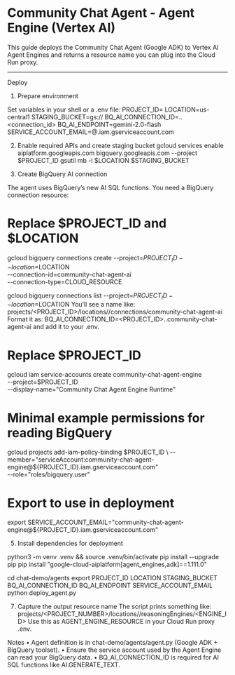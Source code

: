 # Community Chat Agent - Agent Engine (Vertex AI)

This guide deploys the Community Chat Agent (Google ADK) to Vertex AI Agent Engines and returns a resource name you can plug into the Cloud Run proxy.

---

Deploy

1) Prepare environment

Set variables in your shell or a .env file:
PROJECT_ID=
LOCATION=us-central1
STAGING_BUCKET=gs://<your-staging-bucket>
BQ_AI_CONNECTION_ID=<project>.<location>.<connection_id>
BQ_AI_ENDPOINT=gemini-2.0-flash
SERVICE_ACCOUNT_EMAIL=<sa-name>@<project>.iam.gserviceaccount.com

2) Enable required APIs and create staging bucket
gcloud services enable aiplatform.googleapis.com bigquery.googleapis.com --project $PROJECT_ID
gsutil mb -l $LOCATION $STAGING_BUCKET

3) Create BigQuery AI connection

The agent uses BigQuery’s new AI SQL functions. You need a BigQuery connection resource:
# Replace $PROJECT_ID and $LOCATION
gcloud bigquery connections create --project=$PROJECT_ID --location=$LOCATION \
  --connection-id=community-chat-agent-ai \
  --connection-type=CLOUD_RESOURCE

gcloud bigquery connections list --project=$PROJECT_ID --location=$LOCATION
You’ll see a name like:
projects/<PROJECT_ID>/locations/<LOCATION>/connections/community-chat-agent-ai
Format it as:
BQ_AI_CONNECTION_ID=<PROJECT_ID>.<LOCATION>.community-chat-agent-ai
and add it to your .env.

# Replace $PROJECT_ID
gcloud iam service-accounts create community-chat-agent-engine \
  --project=$PROJECT_ID \
  --display-name="Community Chat Agent Engine Runtime"

# Minimal example permissions for reading BigQuery
gcloud projects add-iam-policy-binding $PROJECT_ID \
  --member="serviceAccount:community-chat-agent-engine@${PROJECT_ID}.iam.gserviceaccount.com" \
  --role="roles/bigquery.user"

# Export to use in deployment
export SERVICE_ACCOUNT_EMAIL="community-chat-agent-engine@${PROJECT_ID}.iam.gserviceaccount.com"

5) Install dependencies for deployment

python3 -m venv .venv && source .venv/bin/activate
pip install --upgrade pip
pip install "google-cloud-aiplatform[agent_engines,adk]==1.111.0"

cd chat-demo/agents
export PROJECT_ID LOCATION STAGING_BUCKET BQ_AI_CONNECTION_ID BQ_AI_ENDPOINT SERVICE_ACCOUNT_EMAIL
python deploy_agent.py

7) Capture the output resource name 
The script prints something like:
projects/<PROJECT_NUMBER>/locations/<LOCATION>/reasoningEngines/<ENGINE_ID>
Use this as AGENT_ENGINE_RESOURCE in your Cloud Run proxy .env.

Notes
	•	Agent definition is in chat-demo/agents/agent.py (Google ADK + BigQuery toolset).
	•	Ensure the service account used by the Agent Engine can read your BigQuery data.
	•	BQ_AI_CONNECTION_ID is required for AI SQL functions like AI.GENERATE_TEXT.
